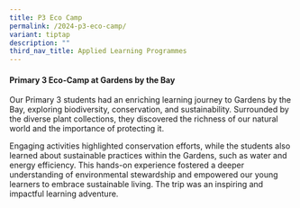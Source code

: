 ```yaml
---
title: P3 Eco Camp
permalink: /2024-p3-eco-camp/
variant: tiptap
description: ""
third_nav_title: Applied Learning Programmes
---
```

<h4><strong>Primary 3 Eco-Camp at Gardens by the Bay</strong></h4>
<p>Our Primary 3 students had an enriching learning journey to Gardens by
the Bay, exploring biodiversity, conservation, and sustainability. Surrounded
by the diverse plant collections, they discovered the richness of our natural
world and the importance of protecting it.</p>
<p>Engaging activities highlighted conservation efforts, while the students
also learned about sustainable practices within the Gardens, such as water
and energy efficiency. This hands-on experience fostered a deeper understanding
of environmental stewardship and empowered our young learners to embrace
sustainable living. The trip was an inspiring and impactful learning adventure.</p>
<p></p>
<p></p>
<p></p>
<p></p>
<p></p>
<p></p>
<p></p>